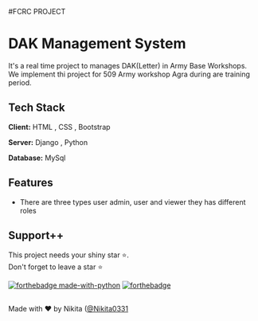 #FCRC PROJECT
# DAK Management System

It's a real time project to manages DAK(Letter) in Army Base Workshops.
We implement thi project for 509 Army workshop Agra during are training period.

## Tech Stack

**Client:** HTML , CSS , Bootstrap

**Server:** Django , Python 

**Database:** MySql

## Features

- There are three types user admin, user and viewer they has different roles


## Support++

This project needs your shiny star ⭐.   
Don't forget to leave a star ⭐️

[![forthebadge made-with-python](http://ForTheBadge.com/images/badges/made-with-python.svg)](https://www.python.org/)  [![forthebadge](https://forthebadge.com/images/badges/built-with-love.svg)](https://forthebadge.com)


##
Made with ❤ by Nikita ([@Nikita0331]([https://github.com/Nikita0331])
